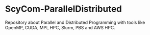 # ScyCom-ParallelDistributed
Repository about Parallel and Distributed Programming with tools like OpenMP, CUDA, MPI, HPC, Slurm, PBS and AWS HPC.
